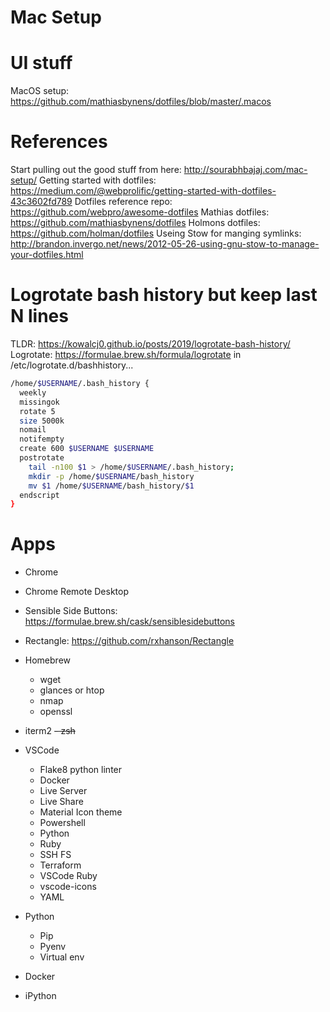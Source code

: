 # Mac Setup

# UI stuff
MacOS setup: https://github.com/mathiasbynens/dotfiles/blob/master/.macos

# References
Start pulling out the good stuff from here: http://sourabhbajaj.com/mac-setup/
Getting started  with dotfiles: https://medium.com/@webprolific/getting-started-with-dotfiles-43c3602fd789
Dotfiles reference repo: https://github.com/webpro/awesome-dotfiles
Mathias dotfiles: https://github.com/mathiasbynens/dotfiles
Holmons dotfiles: https://github.com/holman/dotfiles
Useing Stow for manging symlinks: http://brandon.invergo.net/news/2012-05-26-using-gnu-stow-to-manage-your-dotfiles.html

# Logrotate bash history but keep last N lines
TLDR: https://kowalcj0.github.io/posts/2019/logrotate-bash-history/
Logrotate: https://formulae.brew.sh/formula/logrotate
in /etc/logrotate.d/bashhistory...
```bash
/home/$USERNAME/.bash_history {
  weekly
  missingok
  rotate 5
  size 5000k
  nomail
  notifempty
  create 600 $USERNAME $USERNAME
  postrotate
    tail -n100 $1 > /home/$USERNAME/.bash_history;
    mkdir -p /home/$USERNAME/bash_history
    mv $1 /home/$USERNAME/bash_history/$1
  endscript
}
```

# Apps
  - Chrome
  - Chrome Remote Desktop
  - Sensible Side Buttons: https://formulae.brew.sh/cask/sensiblesidebuttons
  - Rectangle: https://github.com/rxhanson/Rectangle

  - Homebrew
    - wget
    - glances or htop
    - nmap
    - openssl
  - iterm2
  ~~- zsh~~
  - VSCode
    - Flake8 python linter
    - Docker
    - Live Server
    - Live Share
    - Material Icon theme
    - Powershell
    - Python
    - Ruby
    - SSH FS
    - Terraform
    - VSCode Ruby
    - vscode-icons
    - YAML
  - Python
    - Pip
    - Pyenv
    - Virtual env
  - Docker
  - iPython
